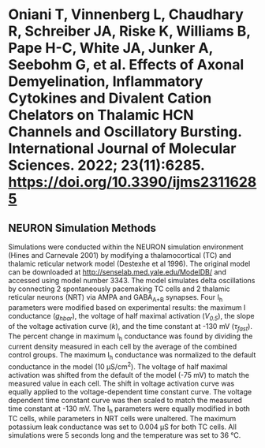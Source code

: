 # Oniani T, Vinnenberg L, Chaudhary R, Schreiber JA, Riske K, Williams B, Pape H-C, White JA, Junker A, Seebohm G, et al. Effects of Axonal Demyelination, Inflammatory Cytokines and Divalent Cation Chelators on Thalamic HCN Channels and Oscillatory Bursting. International Journal of Molecular Sciences. 2022; 23(11):6285. https://doi.org/10.3390/ijms23116285

## NEURON Simulation Methods

Simulations were conducted within the NEURON simulation environment (Hines and Carnevale 2001) by modifying a thalamocortical (TC) 
and thalamic reticular network model (Destexhe et al 1996). The original model can be downloaded at http://senselab.med.yale.edu/ModelDB/ 
and accessed using model number 3343. The model simulates delta oscillations by connecting 2 spontaneously pacemaking TC cells and 
2 thalamic reticular neurons (NRT) via AMPA and GABA<sub>A+B</sub> synapses. Four I<sub>h</sub> parameters were modified based on experimental results: 
the maximum I<sub></sub> conductance (_g<sub>hbar</sub>_), the voltage of half maximal activation (_V<sub>0.5</sub>_), the slope of the voltage activation curve (_k_), 
and the time constant at -130 mV (_τ<sub>fast</sub>_). The percent change in maximum I<sub>h</sub> conductance was found by dividing the current density 
measured in each cell by the average of the combined control groups. The maximum I<sub>h</sub> conductance was normalized to the default conductance 
in the model (10 μS/cm<sup>2</sup>). The voltage of half maximal activation was shifted from the default of the model (-75 mV) to match the measured 
value in each cell. The shift in voltage activation curve was equally applied to the voltage-dependent time constant curve. The voltage dependent 
time constant curve was then scaled to match the measured time constant at -130 mV. The I<sub>h</sub> parameters were equally modified in both TC cells,
while parameters in NRT cells were unaltered. The maximum potassium leak conductance was set to 0.004 μS for both TC cells. All simulations were 
5 seconds long and the temperature was set to 36 °C. 
